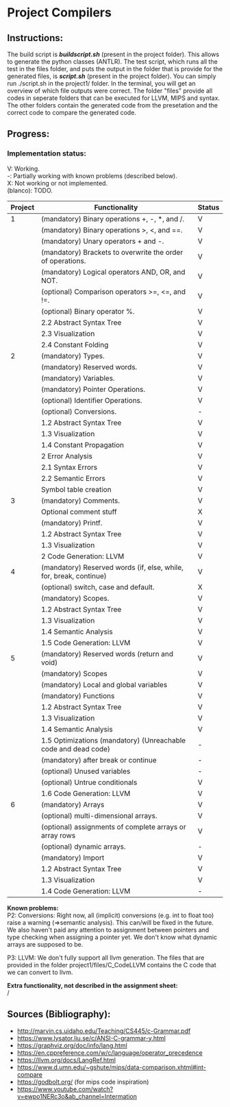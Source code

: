 # Project Compilers

## Instructions:

The build script is ***buildscript.sh*** (present in the project folder). This allows to generate the python classes (ANTLR).
The test script, which runs all the test in the files folder, and puts the output in the folder that is provide for the generated files, is ***script.sh*** (present in the project folder).
You can simply run ./script.sh in the project1/ folder. In the terminal, you will get an overview of which file outputs were correct.
The folder "files" provide all codes in seperate folders that can be executed for LLVM, MIPS and syntax. The other folders contain the generated code from the presetation and the correct code to compare
the generated code.

## Progress:

### Implementation status:

V: Working. \
-: Partially working with known problems (described below).  
X: Not working or not implemented.  
(blanco): TODO.

| Project | Functionality                                                      | Status |
|---------|--------------------------------------------------------------------|--------|
| 1       | (mandatory) Binary operations +, -, *, and /.                      | V      |
|         | (mandatory) Binary operations >, <, and ==.                        | V      |
|         | (mandatory) Unary operators + and -.                               | V      |
|         | (mandatory) Brackets to overwrite the order of operations.         | V      |
|         | (mandatory) Logical operators AND, OR, and NOT.                    | V      |
|         | (optional) Comparison operators >=, <=, and !=.                    | V      |
|         | (optional) Binary operator %.                                      | V      |
|         | 2.2 Abstract Syntax Tree                                           | V      |
|         | 2.3 Visualization                                                  | V      |
|         | 2.4 Constant Folding                                               | V      |
| 2       | (mandatory) Types.                                                 | V      |
|         | (mandatory) Reserved words.                                        | V      |
|         | (mandatory) Variables.                                             | V      |
|         | (mandatory) Pointer Operations.                                    | V      |
|         | (optional) Identifier Operations.                                  | V      |
|         | (optional) Conversions.                                            | -      |
|         | 1.2 Abstract Syntax Tree                                           | V      |
|         | 1.3 Visualization                                                  | V      |
|         | 1.4 Constant Propagation                                           | V      |
|         | 2 Error Analysis                                                   | V      |
|         | 2.1 Syntax Errors                                                  | V      |
|         | 2.2 Semantic Errors                                                | V      |
|         | Symbol table creation                                              | V      |
| 3       | (mandatory) Comments.                                              | V      |
|         | Optional comment stuff                                             | X      |
|         | (mandatory) Printf.                                                | V      |
|         | 1.2 Abstract Syntax Tree                                           | V      |
|         | 1.3 Visualization                                                  | V      |
|         | 2 Code Generation: LLVM                                            | V      |
| 4       | (mandatory) Reserved words (if, else, while, for, break, continue) | V      |
|         | (optional) switch, case and default.                               | X      |
|         | (mandatory) Scopes.                                                | V      |
|         | 1.2 Abstract Syntax Tree                                           | V      |
|         | 1.3 Visualization                                                  | V      |
|         | 1.4 Semantic Analysis                                              | V      |
|         | 1.5 Code Generation: LLVM                                          | V      |
| 5       | (mandatory) Reserved words (return and void)                       | V      |
|         | (mandatory) Scopes                                                 | V      |
|         | (mandatory) Local and global variables                             | V      |
|         | (mandatory) Functions                                              | V      |
|         | 1.2 Abstract Syntax Tree                                           | V      |
|         | 1.3 Visualization                                                  | V      |
|         | 1.4 Semantic Analysis                                              | V      |
|         | 1.5 Optimizations (mandatory) (Unreachable code and dead code)     | -      |
|         | (mandatory) after break or continue                                | -      |
|         | (optional) Unused variables                                        | -      |
|         | (optional) Untrue conditionals                                     | V      |
|         | 1.6 Code Generation: LLVM                                          | V      |
| 6       | (mandatory) Arrays                                                 | V      |
|         | (optional) multi-dimensional arrays.                               | V      |
|         | (optional) assignments of complete arrays or array rows            | V      |
|         | (optional) dynamic arrays.                                         | -      |
|         | (mandatory) Import                                                 | V      |
|         | 1.2 Abstract Syntax Tree                                           | V      |
|         | 1.3 Visualization                                                  | V      |
|         | 1.4 Code Generation: LLVM                                          | -      |

**Known problems:**\
P2: Conversions: Right now, all (implicit) conversions (e.g. int to float too) raise a warning (=>semantic analysis). This can/will be fixed in the future.
We also haven't paid any attention to assignment between pointers and type checking when assigning a pointer yet.
We don't know what dynamic arrays are supposed to be.

P3: LLVM: We don't fully support all llvm generation. The files that are provided in the folder project1/files/C_CodeLLVM contains the C code that we can convert to llvm.

**Extra functionality, not described in the assignment sheet:** \
/

## Sources (Bibliography):
- http://marvin.cs.uidaho.edu/Teaching/CS445/c-Grammar.pdf
- https://www.lysator.liu.se/c/ANSI-C-grammar-y.html
- https://graphviz.org/doc/info/lang.html
- https://en.cppreference.com/w/c/language/operator_precedence
- https://llvm.org/docs/LangRef.html
- https://www.d.umn.edu/~gshute/mips/data-comparison.xhtml#int-compare
- https://godbolt.org/ (for mips code inspiration)
- https://www.youtube.com/watch?v=ewpo1NERc3o&ab_channel=Intermation